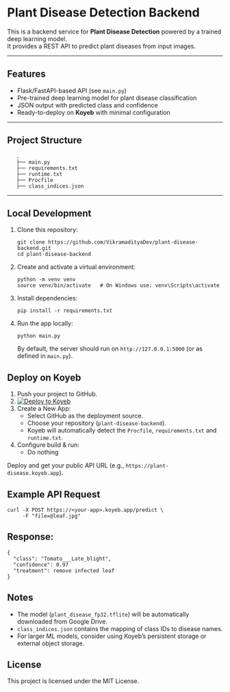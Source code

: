 # Plant Disease Detection Backend

This is a backend service for **Plant Disease Detection** powered by a trained deep learning model.  
It provides a REST API to predict plant diseases from input images.

---

## Features
- Flask/FastAPI-based API (see `main.py`)
- Pre-trained deep learning model for plant disease classification
- JSON output with predicted class and confidence
- Ready-to-deploy on **Koyeb** with minimal configuration

---

## Project Structure
 ```text
    .
    ├── main.py
    ├── requirements.txt
    ├── runtime.txt
    ├── Procfile
    ├── class_indices.json
 ```

---

## Local Development

1. Clone this repository:
   
   ```
   git clone https://github.com/VikramadityaDev/plant-disease-backend.git
   cd plant-disease-backend
   ```
3. Create and activate a virtual environment:
   
   ```
   python -m venv venv
   source venv/bin/activate   # On Windows use: venv\Scripts\activate
   ```
5. Install dependencies:
   
   ```
   pip install -r requirements.txt
   ```
7. Run the app locally:
   
   ```
   python main.py
   ```
   By default, the server should run on `http://127.0.0.1:5000` (or as defined in `main.py`).

## Deploy on Koyeb

1. Push your project to GitHub.
2. [![Deploy to Koyeb](https://www.koyeb.com/static/images/deploy/button.svg)](https://app.koyeb.com/auth/signin)
3. Create a New App:
   - Select GitHub as the deployment source.
   - Choose your repository (`plant-disease-backend`).
   - Koyeb will automatically detect the `Procfile`, `requirements.txt` and `runtime.txt`.
4. Configure build & run:
   - Do nothing

Deploy and get your public API URL (e.g., `https://plant-disease.koyeb.app`).

## Example API Request

```
curl -X POST https://<your-app>.koyeb.app/predict \
     -F "file=@leaf.jpg"
```
## Response:
```
{
  "class": "Tomato___Late_blight",
  "confidence": 0.97
  "treatment": remove infected leaf
}
```

## Notes

   - The model (`plant_disease_fp32.tflite`) will be automatically downloaded from Google Drive.
   - `class_indices.json` contains the mapping of class IDs to disease names.
   - For larger ML models, consider using Koyeb’s persistent storage or external object storage.

## License

This project is licensed under the MIT License.
